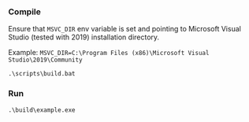### Compile
Ensure that `MSVC_DIR` env variable is set and pointing to Microsoft Visual Studio (tested with 2019) installation directory.

Example: `MSVC_DIR=C:\Program Files (x86)\Microsoft Visual Studio\2019\Community`

```
.\scripts\build.bat
```

### Run
```
.\build\example.exe
```
